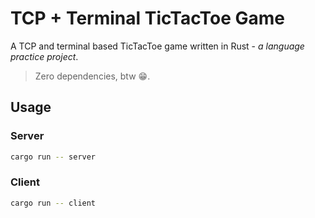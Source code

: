 # TCP + Terminal TicTacToe Game

A TCP and terminal based TicTacToe game written in Rust - _a language practice project_.

> Zero dependencies, btw 😁.

## Usage

### Server

```.sh
cargo run -- server
```

### Client

```.sh
cargo run -- client
```
